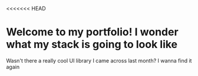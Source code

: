 <<<<<<< HEAD
# Welcome to my portfolio! I wonder what my stack is going to look like

Wasn't there a really cool UI library I came across last month? I wanna find it again
